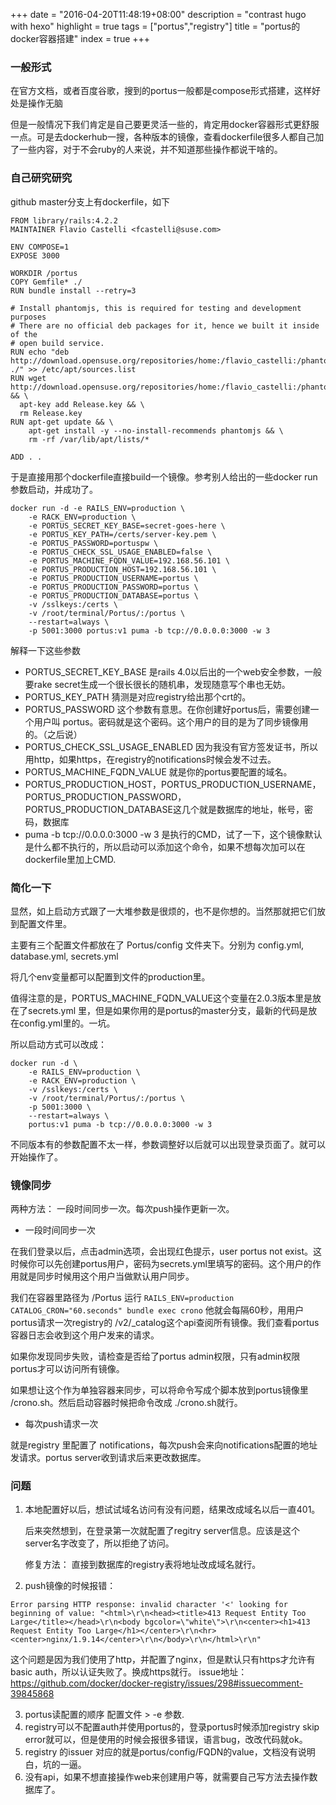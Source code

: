 +++
date = "2016-04-20T11:48:19+08:00"
description = "contrast hugo with hexo"
highlight = true
tags = ["portus","registry"]
title = "portus的docker容器搭建"
index = true
+++

### 一般形式

在官方文档，或者百度谷歌，搜到的portus一般都是compose形式搭建，这样好处是操作无脑

但是一般情况下我们肯定是自己要更灵活一些的，肯定用docker容器形式更舒服一点。可是去dockerhub一搜，各种版本的镜像，查看dockerfile很多人都自己加了一些内容，对于不会ruby的人来说，并不知道那些操作都说干啥的。

### 自己研究研究

github master分支上有dockerfile，如下
```
FROM library/rails:4.2.2
MAINTAINER Flavio Castelli <fcastelli@suse.com>

ENV COMPOSE=1
EXPOSE 3000

WORKDIR /portus
COPY Gemfile* ./
RUN bundle install --retry=3

# Install phantomjs, this is required for testing and development purposes
# There are no official deb packages for it, hence we built it inside of the
# open build service.
RUN echo "deb http://download.opensuse.org/repositories/home:/flavio_castelli:/phantomjs/Debian_8.0/ ./" >> /etc/apt/sources.list
RUN wget http://download.opensuse.org/repositories/home:/flavio_castelli:/phantomjs/Debian_8.0/Release.key && \
  apt-key add Release.key && \
  rm Release.key
RUN apt-get update && \
    apt-get install -y --no-install-recommends phantomjs && \
    rm -rf /var/lib/apt/lists/*

ADD . .
```

于是直接用那个dockerfile直接build一个镜像。参考别人给出的一些docker run参数启动，并成功了。

```
docker run -d -e RAILS_ENV=production \
	-e RACK_ENV=production \
	-e PORTUS_SECRET_KEY_BASE=secret-goes-here \
	-e PORTUS_KEY_PATH=/certs/server-key.pem \
	-e PORTUS_PASSWORD=portuspw \
	-e PORTUS_CHECK_SSL_USAGE_ENABLED=false \
	-e PORTUS_MACHINE_FQDN_VALUE=192.168.56.101 \
	-e PORTUS_PRODUCTION_HOST=192.168.56.101 \
	-e PORTUS_PRODUCTION_USERNAME=portus \
	-e PORTUS_PRODUCTION_PASSWORD=portus \
	-e PORTUS_PRODUCTION_DATABASE=portus \
	-v /sslkeys:/certs \
	-v /root/terminal/Portus/:/portus \
	--restart=always \
	-p 5001:3000 portus:v1 puma -b tcp://0.0.0.0:3000 -w 3
```

解释一下这些参数

* PORTUS_SECRET_KEY_BASE 是rails 4.0以后出的一个web安全参数，一般要rake secret生成一个很长很长的随机串，发现随意写个串也无妨。
* PORTUS_KEY_PATH 猜测是对应registry给出那个crt的。
* PORTUS_PASSWORD 这个参数有意思。在你创建好portus后，需要创建一个用户叫 portus。密码就是这个密码。这个用户的目的是为了同步镜像用的。（之后说）
* PORTUS_CHECK_SSL_USAGE_ENABLED 因为我没有官方签发证书，所以用http，如果https，在registry的notifications时候会发不过去。
* PORTUS_MACHINE_FQDN_VALUE 就是你的portus要配置的域名。
* PORTUS_PRODUCTION_HOST，PORTUS_PRODUCTION_USERNAME，PORTUS_PRODUCTION_PASSWORD，PORTUS_PRODUCTION_DATABASE这几个就是数据库的地址，帐号，密码，数据库
* puma -b tcp://0.0.0.0:3000 -w 3 是执行的CMD，试了一下，这个镜像默认是什么都不执行的，所以启动可以添加这个命令，如果不想每次加可以在dockerfile里加上CMD.

### 简化一下

显然，如上启动方式跟了一大堆参数是很烦的，也不是你想的。当然那就把它们放到配置文件里。

主要有三个配置文件都放在了 Portus/config 文件夹下。分别为 config.yml, database.yml, secrets.yml

将几个env变量都可以配置到文件的production里。

值得注意的是，PORTUS_MACHINE_FQDN_VALUE这个变量在2.0.3版本里是放在了secrets.yml 里，但是如果你用的是portus的master分支，最新的代码是放在config.yml里的。一坑。

所以启动方式可以改成：

```
docker run -d \
	-e RAILS_ENV=production \
	-e RACK_ENV=production \
	-v /sslkeys:/certs \
	-v /root/terminal/Portus/:/portus \
	-p 5001:3000 \
	--restart=always \
	portus:v1 puma -b tcp://0.0.0.0:3000 -w 3
```

不同版本有的参数配置不太一样，参数调整好以后就可以出现登录页面了。就可以开始操作了。

### 镜像同步

两种方法： 一段时间同步一次。每次push操作更新一次。

* 一段时间同步一次

在我们登录以后，点击admin选项，会出现红色提示，user portus not exist。这时候你可以先创建portus用户，密码为secrets.yml里填写的密码。这个用户的作用就是同步时候用这个用户当做默认用户同步。

我们在容器里路径为 /Portus 运行 `RAILS_ENV=production CATALOG_CRON="60.seconds" bundle exec crono` 他就会每隔60秒，用用户portus请求一次registry的 /v2/_catalog这个api查阅所有镜像。我们查看portus 容器日志会收到这个用户发来的请求。

如果你发现同步失败，请检查是否给了portus admin权限，只有admin权限portus才可以访问所有镜像。

如果想让这个作为单独容器来同步，可以将命令写成个脚本放到portus镜像里 /crono.sh。然后启动容器时候把命令改成 ./crono.sh就行。

* 每次push请求一次

就是registry 里配置了 notifications，每次push会来向notifications配置的地址发请求。portus server收到请求后来更改数据库。



### 问题

1. 本地配置好以后，想试试域名访问有没有问题，结果改成域名以后一直401。

	后来突然想到，在登录第一次就配置了regitry server信息。应该是这个server名字改变了，所以拒绝了访问。

	修复方法： 直接到数据库的registry表将地址改成域名就行。
2. push镜像的时候报错：
```
Error parsing HTTP response: invalid character '<' looking for beginning of value: "<html>\r\n<head><title>413 Request Entity Too Large</title></head>\r\n<body bgcolor=\"white\">\r\n<center><h1>413 Request Entity Too Large</h1></center>\r\n<hr><center>nginx/1.9.14</center>\r\n</body>\r\n</html>\r\n"
```
这个问题是因为我们使用了http，并配置了nginx，但是默认只有https才允许有basic auth，所以认证失败了。换成https就行。
issue地址：https://github.com/docker/docker-registry/issues/298#issuecomment-39845868

3. portus读配置的顺序 配置文件 > -e 参数.
4. registry可以不配置auth并使用portus的，登录portus时候添加registry skip error就可以，但是使用的时候会报很多错误，语言bug，改改代码就ok。
5. registry 的issuer 对应的就是portus/config/FQDN的value，文档没有说明白，坑的一逼。
6. 没有api，如果不想直接操作web来创建用户等，就需要自己写方法去操作数据库了。



